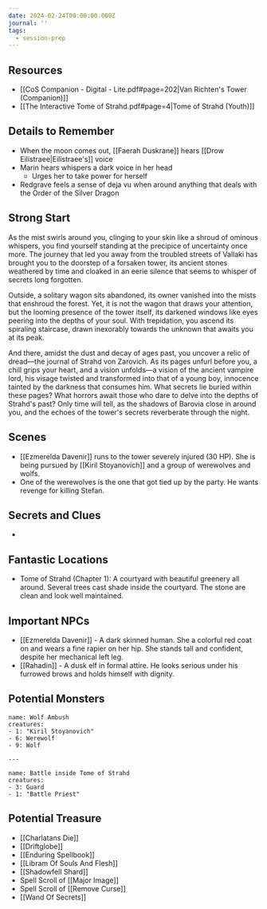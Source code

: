```yaml
---
date: 2024-02-24T00:00:00.000Z
journal: ''
tags:
  - session-prep
---
```

## Resources
- [[CoS Companion - Digital - Lite.pdf#page=202|Van Richten's Tower (Companion)]]
- [[The Interactive Tome of Strahd.pdf#page=4|Tome of Strahd (Youth)]]

## Details to Remember
- When the moon comes out, [[Faerah Duskrane]] hears [[Drow Eilistraee|Eilistraee's]] voice
- Marin hears whispers a dark voice in her head
	- Urges her to take power for herself
- Redgrave feels a sense of deja vu when around anything that deals with the Order of the Silver Dragon

## Strong Start  
As the mist swirls around you, clinging to your skin like a shroud of ominous whispers, you find yourself standing at the precipice of uncertainty once more. The journey that led you away from the troubled streets of Vallaki has brought you to the doorstep of a forsaken tower, its ancient stones weathered by time and cloaked in an eerie silence that seems to whisper of secrets long forgotten.

Outside, a solitary wagon sits abandoned, its owner vanished into the mists that enshroud the forest. Yet, it is not the wagon that draws your attention, but the looming presence of the tower itself, its darkened windows like eyes peering into the depths of your soul. With trepidation, you ascend its spiraling staircase, drawn inexorably towards the unknown that awaits you at its peak.

And there, amidst the dust and decay of ages past, you uncover a relic of dread—the journal of Strahd von Zarovich. As its pages unfurl before you, a chill grips your heart, and a vision unfolds—a vision of the ancient vampire lord, his visage twisted and transformed into that of a young boy, innocence tainted by the darkness that consumes him. What secrets lie buried within these pages? What horrors await those who dare to delve into the depths of Strahd's past? Only time will tell, as the shadows of Barovia close in around you, and the echoes of the tower's secrets reverberate through the night.

## Scenes  
- [[Ezmerelda Davenir]] runs to the tower severely injured (30 HP). She is being pursued by [[Kiril Stoyanovich]] and a group of werewolves and wolfs.
- One of the werewolves is the one that got tied up by the party. He wants revenge for killing Stefan.

## Secrets and Clues  
- 

## Fantastic Locations  
- Tome of Strahd (Chapter 1): A courtyard with beautiful greenery all around. Several trees cast shade inside the courtyard. The stone are clean and look well maintained.

## Important NPCs  
- [[Ezmerelda Davenir]] - A dark skinned human. She a colorful red coat on and wears a fine rapier on her hip. She stands tall and confident, despite her mechanical left leg.
- [[Rahadin]] - A dusk elf in formal attire. He looks serious under his furrowed brows and holds himself with dignity.

## Potential Monsters
```encounter-table
name: Wolf Ambush
creatures:
- 1: "Kiril Stoyanovich"
- 6: Werewolf
- 9: Wolf

---

name: Battle inside Tome of Strahd
creatures:
- 3: Guard
- 1: "Battle Priest"
```

## Potential Treasure  
- [[Charlatans Die]] 
- [[Driftglobe]] 
- [[Enduring Spellbook]] 
- [[Libram Of Souls And Flesh]] 
- [[Shadowfell Shard]] 
- Spell Scroll of [[Major Image]] 
- Spell Scroll of [[Remove Curse]] 
- [[Wand Of Secrets]] 
